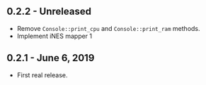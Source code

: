 ## 0.2.2 - Unreleased
* Remove `Console::print_cpu` and `Console::print_ram` methods.
* Implement iNES mapper 1

## 0.2.1 - June 6, 2019
* First real release.

